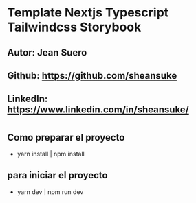 # Template Nextjs Typescript Tailwindcss Storybook
## Autor: Jean Suero
## Github: https://github.com/sheansuke
## LinkedIn: https://www.linkedin.com/in/sheansuke/

# 
## Como preparar el proyecto
* yarn install | npm install

## para iniciar el proyecto
* yarn dev | npm run dev
